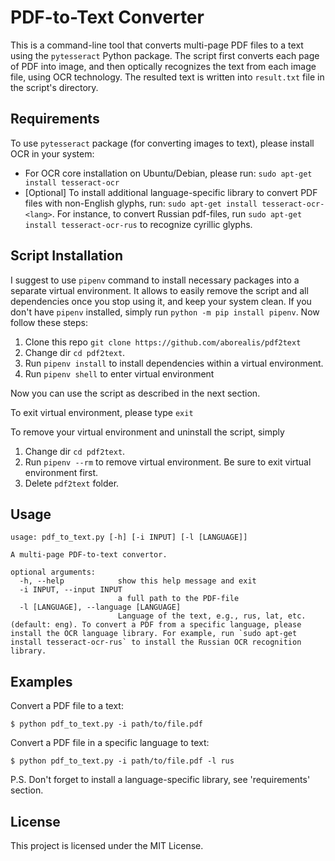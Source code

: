 # PDF-to-Text Converter

This is a command-line tool that converts multi-page PDF files to a text using the `pytesseract` Python package. The script first converts each page of PDF into image, and then optically recognizes the text from each image file, using OCR technology. The resulted text is written into `result.txt` file in the script's directory.

## Requirements

To use `pytesseract` package (for converting images to text), please install OCR in your system:

* For OCR core installation on Ubuntu/Debian, please run: `sudo apt-get install tesseract-ocr`
* [Optional] To install additional language-specific library to convert PDF files with non-English glyphs, run: `sudo apt-get install tesseract-ocr-<lang>`. For instance, to convert Russian pdf-files, run `sudo apt-get install tesseract-ocr-rus` to recognize cyrillic glyphs.

## Script Installation

I suggest to use `pipenv` command to install necessary packages into a separate virtual environment. It allows to easily remove the script and all dependencies once you stop using it, and keep your system clean. If you don't have `pipenv` installed, simply run `python -m pip install pipenv`. Now follow these steps:

1. Clone this repo `git clone https://github.com/aborealis/pdf2text`
2. Change dir `cd pdf2text`.
3. Run `pipenv install` to install dependencies within a virtual environment.
4. Run `pipenv shell` to enter virtual environment

Now you can use the script as described in the next section.

To exit virtual environment, please type `exit`

To remove your virtual environment and uninstall the script, simply

1. Change dir `cd pdf2text`.
2. Run `pipenv --rm` to remove virtual environment. Be sure to exit virtual environment first.
3. Delete `pdf2text` folder.

## Usage

```
usage: pdf_to_text.py [-h] [-i INPUT] [-l [LANGUAGE]]

A multi-page PDF-to-text convertor.

optional arguments:
  -h, --help            show this help message and exit
  -i INPUT, --input INPUT
                        a full path to the PDF-file
  -l [LANGUAGE], --language [LANGUAGE]
                        Language of the text, e.g., rus, lat, etc. (default: eng). To convert a PDF from a specific language, please install the OCR language library. For example, run `sudo apt-get install tesseract-ocr-rus` to install the Russian OCR recognition library.
```

## Examples

Convert a PDF file to a text:

```
$ python pdf_to_text.py -i path/to/file.pdf
```

Convert a PDF file in a specific language to text:

```
$ python pdf_to_text.py -i path/to/file.pdf -l rus
```

P.S. Don't forget to install a language-specific library, see 'requirements' section.

## License

This project is licensed under the MIT License.